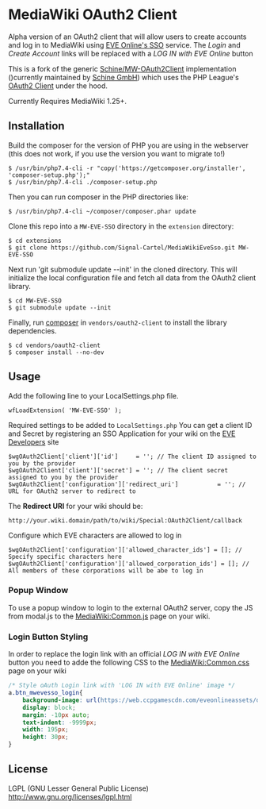 # MediaWiki OAuth2 Client
Alpha version of an OAuth2 client that will allow users to create accounts and log in to MediaWiki using 
[EVE Online's SSO](https://eveonline-third-party-documentation.readthedocs.io/en/latest/sso/intro.html) service. The *Login*
and *Create Account* links will be replaced with a *LOG IN with EVE Online* button

This is a fork of the generic [Schine/MW-OAuth2Client](https://github.com/Schine/MW-OAuth2Client) implementation ()currently 
maintained by [Schine GmbH](https://www.star-made.org/)) which uses  the PHP League's [OAuth2 Client](https://github.com/thephpleague/oauth2-client)
under the hood.

Currently Requires MediaWiki 1.25+.

## Installation

Build the composer for the version of PHP you are using in the webserver
(this does not work, if you use the version you want to migrate to!)
```
$ /usr/bin/php7.4-cli -r "copy('https://getcomposer.org/installer', 'composer-setup.php');"
$ /usr/bin/php7.4-cli ./composer-setup.php
```
Then you can run composer in the PHP directories like:
```
$ /usr/bin/php7.4-cli ~/composer/composer.phar update
```

Clone this repo into a `MW-EVE-SSO` directory in the `extension` directory:
```
$ cd extensions
$ git clone https://github.com/Signal-Cartel/MediaWikiEveSso.git MW-EVE-SSO
```

Next run 'git submodule update --init' in the cloned directory. This will initialize the local configuration file and fetch all data from the OAuth2 client library.

```
$ cd MW-EVE-SSO
$ git submodule update --init
```


Finally, run [composer](https://getcomposer.org/) in `vendors/oauth2-client` to install the library dependencies.
```
$ cd vendors/oauth2-client
$ composer install --no-dev
```

## Usage

Add the following line to your LocalSettings.php file.

```
wfLoadExtension( 'MW-EVE-SSO' );
```

Required settings to be added to `LocalSettings.php`
You can  get a client ID and Secret by registering an SSO Application for your wiki on the [EVE Developers](https://developers.eveonline.com/) site 
```
$wgOAuth2Client['client']['id']     = ''; // The client ID assigned to you by the provider
$wgOAuth2Client['client']['secret'] = ''; // The client secret assigned to you by the provider
$wgOAuth2Client['configuration']['redirect_uri']           = ''; // URL for OAuth2 server to redirect to
```

The **Redirect URI** for your wiki should be:

```
http://your.wiki.domain/path/to/wiki/Special:OAuth2Client/callback
```

Configure which EVE characters are allowed to log in 

```
$wgOAuth2Client['configuration']['allowed_character_ids'] = []; // Specify specific characters here
$wgOAuth2Client['configuration']['allowed_corporation_ids'] = []; // All members of these corporations will be abe to log in
```

### Popup Window
To use a popup window to login to the external OAuth2 server, copy the JS from modal.js to the [MediaWiki:Common.js](https://www.mediawiki.org/wiki/Manual:Interface/JavaScript) page on your wiki.

### Login Button Styling
In order to replace the login link with an official *LOG IN with EVE Online* button you need to adde the following CSS
to the [MediaWiki:Common.css](https://www.mediawiki.org/wiki/Manual:Interface/Stylesheets) page on your wiki

```CSS
/* Style oAuth Login link with 'LOG IN with EVE Online' image */
a.btn_mwevesso_login{
    background-image: url(https://web.ccpgamescdn.com/eveonlineassets/developers/eve-sso-login-black-small.png);
    display: block;
    margin: -10px auto;
    text-indent: -9999px;
    width: 195px;
    height: 30px;
}
```

## License
LGPL (GNU Lesser General Public License) http://www.gnu.org/licenses/lgpl.html
